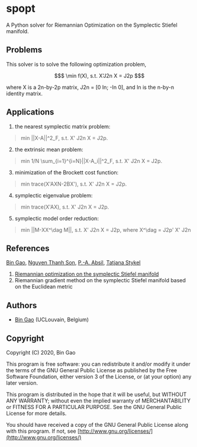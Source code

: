 # spopt
A Python solver for Riemannian Optimization on the Symplectic Stiefel manifold.

## Problems
This solver is to solve the following optimization problem,
```math
$ \min f(X), s.t.   X'J2n X = J2p $
```
  
where X is a 2n-by-2p matrix, J2n = [0 In; -In 0], and In is the n-by-n identity matrix.
## Applications
1. the nearest symplectic matrix problem:

> min ||X-A||^2_F, s.t.  X' J2n X = J2p.

2. the extrinsic mean problem:
  
> min 1/N \sum_{i=1}^{i=N}||X-A_i||^2_F, s.t.  X' J2n X = J2p.
  
3. minimization of the Brockett cost function:

> min trace(X'AXN-2BX'), s.t.  X' J2n X = J2p.
  
4. symplectic eigenvalue problem:

> min trace(X'AX), s.t.  X' J2n X = J2p.
  
5. symplectic model order reduction:

> min ||M-XX^\dag M||, s.t.  X' J2n X = J2p, where X^\dag = J2p' X' J2n

## References
[Bin Gao](https://www.gaobin.cc/), [Nguyen Thanh Son](https://sites.google.com/view/ntson), [P.-A. Absil](https://sites.uclouvain.be/absil/), [Tatjana Stykel](https://www.uni-augsburg.de/en/fakultaet/mntf/math/prof/numa/team/tatjana-stykel/)
1. [Riemannian optimization on the symplectic Stiefel manifold](https://arxiv.org/abs/2006.15226)
2. Riemannian gradient method on the symplectic Stiefel manifold based on the Euclidean metric

## Authors
+ [Bin Gao](https://www.gaobin.cc/) (UCLouvain, Belgium)

## Copyright
Copyright (C) 2020, Bin Gao

This program is free software: you can redistribute it and/or modify it under the terms of the GNU General Public License as published by the Free Software Foundation, either version 3 of the License, or (at your option) any later version.

This program is distributed in the hope that it will be useful, but WITHOUT ANY WARRANTY; without even the implied warranty of MERCHANTABILITY or FITNESS FOR A PARTICULAR PURPOSE. See the GNU General Public License for more details.

You should have received a copy of the GNU General Public License along with this program. If not, see [http://www.gnu.org/licenses/](http://www.gnu.org/licenses/)
